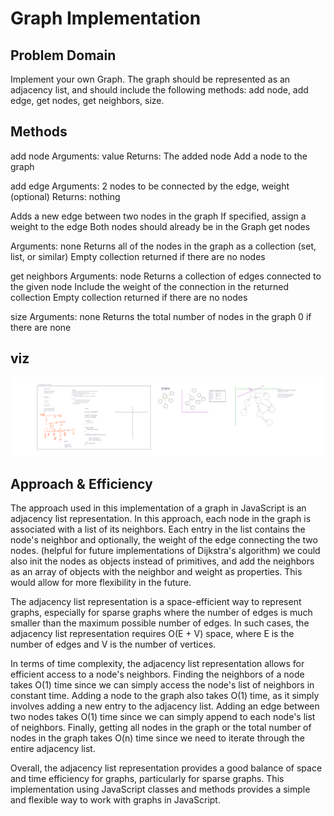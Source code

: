 # Graph Implementation

## Problem Domain

Implement your own Graph. The graph should be represented as an adjacency list, and should include the following methods: add node, add edge, get nodes, get neighbors, size.

## Methods

add node
Arguments: value
Returns: The added node
Add a node to the graph

add edge
Arguments: 2 nodes to be connected by the edge, weight (optional)
Returns: nothing

Adds a new edge between two nodes in the graph
If specified, assign a weight to the edge
Both nodes should already be in the Graph
get nodes

Arguments: none
Returns all of the nodes in the graph as a collection (set, list, or similar)
Empty collection returned if there are no nodes

get neighbors
Arguments: node
Returns a collection of edges connected to the given node
Include the weight of the connection in the returned collection
Empty collection returned if there are no nodes

size
Arguments: none
Returns the total number of nodes in the graph
0 if there are none

## viz

![uml](../assets/class-35-401d51.png)

## Approach & Efficiency

The approach used in this implementation of a graph in JavaScript is an adjacency list representation. In this approach, each node in the graph is associated with a list of its neighbors. Each entry in the list contains the node's neighbor and optionally, the weight of the edge connecting the two nodes. (helpful for future implementations of Dijkstra's algorithm)  we could also init the nodes as objects instead of primitives, and add the neighbors as an array of objects with the neighbor and weight as properties.  This would allow for more flexibility in the future.

The adjacency list representation is a space-efficient way to represent graphs, especially for sparse graphs where the number of edges is much smaller than the maximum possible number of edges. In such cases, the adjacency list representation requires O(E + V) space, where E is the number of edges and V is the number of vertices.

In terms of time complexity, the adjacency list representation allows for efficient access to a node's neighbors. Finding the neighbors of a node takes O(1) time since we can simply access the node's list of neighbors in constant time. Adding a node to the graph also takes O(1) time, as it simply involves adding a new entry to the adjacency list. Adding an edge between two nodes takes O(1) time since we can simply append to each node's list of neighbors. Finally, getting all nodes in the graph or the total number of nodes in the graph takes O(n) time since we need to iterate through the entire adjacency list.

Overall, the adjacency list representation provides a good balance of space and time efficiency for graphs, particularly for sparse graphs. This implementation using JavaScript classes and methods provides a simple and flexible way to work with graphs in JavaScript.
